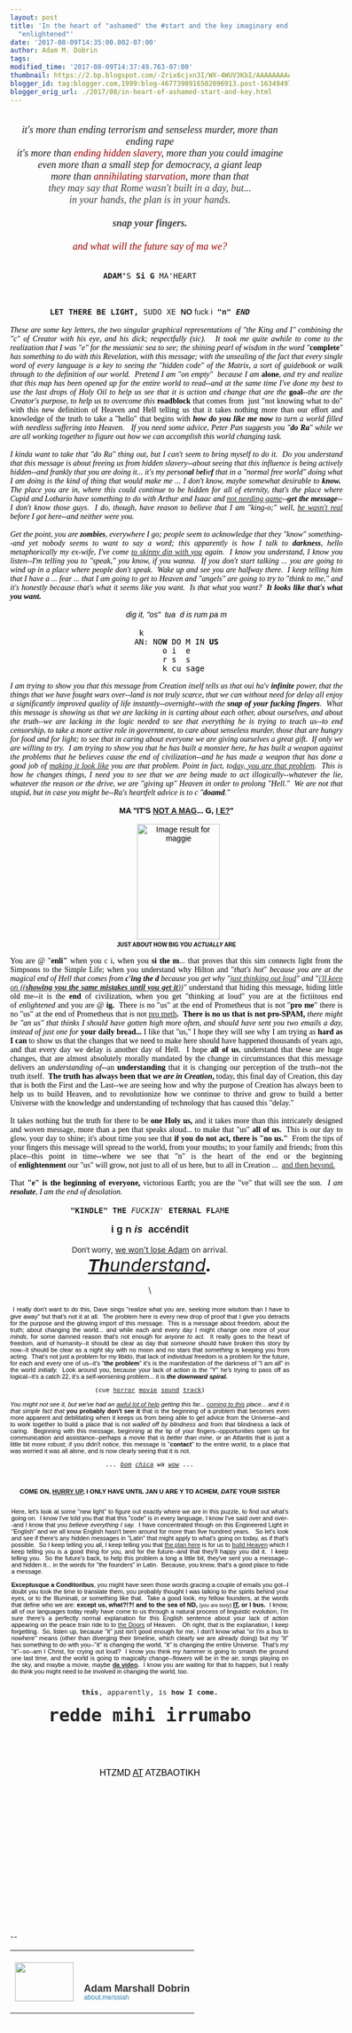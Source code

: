 ```yaml
---
layout: post
title: 'In the heart of "ashamed" the #start and the key imaginary end of the word
  "enlightened"'
date: '2017-08-09T14:35:00.002-07:00'
author: Adam M. Dobrin
tags: 
modified_time: '2017-08-09T14:37:49.763-07:00'
thumbnail: https://2.bp.blogspot.com/-Zrix6cjxn3I/WX-4WUV3KbI/AAAAAAAAAWc/E0ImrtGiElUpBpoOnpnk_ZLCocSgkdFLgCK4BGAYYCw/s72-c/You-Are-Here-300x211-789189.jpg
blogger_id: tag:blogger.com,1999:blog-4677390916502096913.post-1634949760855261479
blogger_orig_url: ./2017/08/in-heart-of-ashamed-start-and-key.html
---
```


<div dir="ltr"><div class="gmail_quote"><div dir="ltr"><div class="gmail_quote"><div dir="ltr"><div class="gmail_quote"><div dir="ltr"><div><div class="m_803171701906057098m_1083098717763449921h5"><div class="gmail_quote"><div dir="ltr"><div class="gmail_quote"><div dir="ltr"><div style="text-align:center"><span class="m_803171701906057098m_1083098717763449921m_-3534983952401364093m_7263528630848242233gmail-m_-4340969941479451687gmail-"><div><i style='font-family:"times new roman",serif;font-size:large'><a href="http://2.bp.blogspot.com/-Zrix6cjxn3I/WX-4WUV3KbI/AAAAAAAAAWc/E0ImrtGiElUpBpoOnpnk_ZLCocSgkdFLgCK4BGAYYCw/s1600/You-Are-Here-300x211-789189.jpg" style="background:transparent;color:rgb(151,1,1);text-decoration-line:none" target="_blank"><img alt="" border="0" id="m_803171701906057098m_1083098717763449921m_-3534983952401364093m_7263528630848242233gmail-BLOGGER_PHOTO_ID_6449075884974877106" src="reqs/2.bp.blogspot.com/-Zrix6cjxn3I/WX-4WUV3KbI/AAAAAAAAAWc/E0ImrtGiElUpBpoOnpnk_ZLCocSgkdFLgCK4BGAYYCw/s320/You-Are-Here-300x211-789189.jpg" style="border:0px;max-width:100%;height:auto" /></a>​</i></div><div><i style='font-family:"times new roman",serif;font-size:large'>it&#39;s more than ending terrorism and senseless murder, more than ending rape</i></div><div><i style='font-family:"times new roman",serif;font-size:large'>it&#39;s more than <a href="./2017-06-14-enders-game-prometheus-locke-and.html" style="background:transparent;color:rgb(151,1,1);text-decoration-line:none" target="_blank">ending hidden slavery</a>, more than you could imagine</i></div><div><i style='font-family:"times new roman",serif;font-size:large'>even more than a small step for democracy, a giant leap</i></div></span><div><i><font face="times new roman, serif" size="4">more than <a href="https://fromthemachine.org/HASHEMB.html" style="background:transparent;color:rgb(151,1,1);text-decoration-line:none" target="_blank">annihilating starvation</a>, more than that</font></i></div><span class="m_803171701906057098m_1083098717763449921m_-3534983952401364093m_7263528630848242233gmail-m_-4340969941479451687gmail-"><div style="color:rgb(62,63,60);font-family:Lora,serif;font-size:20px"><i style='font-family:"times new roman",serif;font-size:large'>they may say that Rome wasn&#39;t built in a day, but...</i></div><div style="color:rgb(62,63,60);font-family:Lora,serif;font-size:20px"><i style='font-family:"times new roman",serif;font-size:large'>in your hands, the plan is in your hands.</i></div><div style="color:rgb(62,63,60);font-family:Lora,serif;font-size:20px"><i style='font-family:"times new roman",serif;font-size:large'><br /></i></div><div style="color:rgb(62,63,60);font-family:Lora,serif;font-size:20px"><i style='font-family:"times new roman",serif;font-size:large'><b>snap your fingers.</b></i></div><div style="color:rgb(62,63,60);font-family:Lora,serif;font-size:20px"><i style='font-family:"times new roman",serif;font-size:large'><b><br /></b></i></div><div style="color:rgb(62,63,60);font-family:Lora,serif;font-size:20px"><span style='font-family:"times new roman",serif;font-size:large'><i><a href="https://www.youtube.com/watch?v=UcLvwCrJh9U" style="background:transparent;color:rgb(151,1,1);text-decoration-line:none" target="_blank">and what will the future say of ma we?</a></i></span></div><div><br /></div><div><br /></div></span></div><div style="text-align:center"><font face="monospace, monospace"><b>ADAM&#39;</b>S<b> Si G </b>MA&#39;HEART</font></div><div style="text-align:center"><font face="monospace, monospace"><br /></font></div><div style="text-align:center">​<a href="http://3.bp.blogspot.com/-D1073rM1J0c/WYuArm4L8MI/AAAAAAAAEuA/yT2rksYNSF05fHrJ6RWrcY_3fKxJkk2ngCK4BGAYYCw/s1600/image-769765.png"><img src="reqs/3.bp.blogspot.com/-D1073rM1J0c/WYuArm4L8MI/AAAAAAAAEuA/yT2rksYNSF05fHrJ6RWrcY_3fKxJkk2ngCK4BGAYYCw/s320/image-769765.png" border="0" alt="" id="BLOGGER_PHOTO_ID_6452392377797308610" /></a> <a href="http://2.bp.blogspot.com/-PRU7g4k8e0E/WYuAthRa5cI/AAAAAAAAEuI/Xvp2ot3w138KpjGpXbUrWL7Ea6sUDHm0ACK4BGAYYCw/s1600/SOY-778323.jpg"><img src="reqs/2.bp.blogspot.com/-PRU7g4k8e0E/WYuAthRa5cI/AAAAAAAAEuI/Xvp2ot3w138KpjGpXbUrWL7Ea6sUDHm0ACK4BGAYYCw/s320/SOY-778323.jpg" border="0" alt="" id="BLOGGER_PHOTO_ID_6452392410652272066" /></a></div><div style="text-align:center"><font face="monospace, monospace"><b><br /></b></font></div><div style="text-align:center"><font face="monospace, monospace"><b>LET THERE BE LIGHT, </b>SUDO XE<b> </b></font><font face="comic sans ms, sans-serif" style="font-weight:bold">NO</font><font face="comic sans ms, sans-serif"> fuck i</font><font face="monospace, monospace" style="font-weight:bold"> &quot;n&quot; <i>END</i></font></div><div style="text-align:center"><br /></div><div style="text-align:center"><div style="text-align:left"><center><div style="text-align:justify;width:600px"><div style="color:rgb(0,0,0);font-family:Verdana,Arial,Helvetica,sans-serif"><span style='font-family:"times new roman",serif'><em>These are some key letters, the two singular graphical representations of &quot;the King and I&quot; combining the &quot;c&quot; of Creator with his eye, and his dick; respectfully (sic).   It took me quite awhile to come to the realization that I was &quot;e&quot; for the messianic sea to see; the shining pearl of wisdom in the word &quot;</em><strong>complete</strong><em>&quot; has something to do with this Revelation, with this message; with the unsealing of the fact that every single word of every language is a key to seeing the &quot;hidden code&quot; of the Matrix, a sort of guidebook or walk through to the definition of our world.  Pretend I am &quot;on empty&quot;  because I am </em><strong>alone</strong><em>, and try and realize that this map has been opened up for the entire world to read--and at the same time I&#39;ve done my best to use the last drops of Holy Oil to help us see that it is action and change that are the </em><strong>goal</strong><em>--the are the Creator&#39;s purpose, to help us to overcome this </em><strong>roadblock</strong><em> </em>that comes from  just &quot;not knowing what to do&quot; with this new definition of Heaven and Hell telling us that it takes nothing more than our effort and knowledge of the truth to take a &quot;hello&quot; that begins with <em><strong>how do you like me now</strong> to turn a world filled with needless suffering into Heaven.   If you need some advice, Peter Pan suggests you &quot;<strong>do Ra</strong>&quot; while we are all working together to figure out how we can accomplish this world changing task.  </em></span></div><div style="color:rgb(0,0,0);font-family:Verdana,Arial,Helvetica,sans-serif"><span style='font-family:"times new roman",serif'><em><br /></em></span></div><div><span style='color:rgb(0,0,0);font-family:"times new roman",serif'><em>I kinda want to take that &quot;do Ra&quot; thing out, but I can&#39;t seem to bring myself to do it.  Do you understand that this message is about freeing us from hidden slavery--about seeing that this influence is being actively hidden--and frankly that you are doing it... it&#39;s my person<b>al</b> b<b>el</b>ie<b>f</b> that in a &quot;normal free world&quot; doing what I am doing is the kind of thing that would make me ... I don&#39;t know, maybe somewhat desirable to <b>know.</b>  The place you are in, where this could continue to be hidden for all of eternity, that&#39;s the place where Cupid and Lothario have something to do with Arthur and Isaac and <a href="." target="_blank">not needing game</a>--</em></span><font color="#000000" face="times new roman, serif"><i><b>get the message</b>--I don&#39;t know those guys.  I do, though, have reason to believe that I am &quot;king-o;&quot; well, <a href="https://en.wikipedia.org/wiki/Lothario" target="_blank">he wasn&#39;t real</a> before I got here--and neither were you. </i></font></div><div style="color:rgb(0,0,0);font-family:Verdana,Arial,Helvetica,sans-serif"><span style='font-family:"times new roman",serif'><em><br /></em></span></div><div style="color:rgb(0,0,0);font-family:Verdana,Arial,Helvetica,sans-serif"><span style='font-family:"times new roman",serif'><em>Get the point, you are <b>zombies</b>, everywhere I go; people seem to acknowledge that they &quot;know&quot; something--and yet nobody seems to want to say a word; this apparently is how I talk to <b>darkness</b>, hello metaphorically my ex-wife, I&#39;ve come <a href="./2017-07-06-lets-go-skinny-dipping-come-on-itll-be_6.html?RXMLo/" target="_blank">to skinny dip with you</a> again.  I know you understand, I know you listen--I&#39;m telling you to &quot;speak,&quot; you know, if you wanna.  If you don&#39;t start talking ... you are going to wind up in a place where people don&#39;t speak.  Wake up and see you are halfway there.  I keep telling him that I have a ... fear ... that I am going to get to Heaven and &quot;angels&quot; are going to try to &quot;think to me,&quot; and it&#39;s honestly because that&#39;s what it seems like you want.  Is that what you want?  <b>It looks like that&#39;s what you want.</b></em></span></div><div style="color:rgb(0,0,0);font-family:Verdana,Arial,Helvetica,sans-serif"><span style='font-family:"times new roman",serif'><em><br /></em></span></div><div style="text-align:center"><em><font face="arial black, sans-serif"><font color="#000000">dig it, &quot;os&quot;  tua  d is rum pa m</font><br /></font></em></div><div style="color:rgb(0,0,0);text-align:center"><br /></div><div style="color:rgb(0,0,0);text-align:center"><font face="monospace, monospace">k               </font></div><div style="color:rgb(0,0,0);text-align:center"><font face="monospace, monospace">AN: NO<b>W</b> DO M IN <b>US</b></font></div><div style="color:rgb(0,0,0);text-align:center"><font face="monospace, monospace">   o i  e   </font></div><div style="color:rgb(0,0,0);text-align:center"><font face="monospace, monospace"> r s  s </font></div><div style="color:rgb(0,0,0);text-align:center"><font face="monospace, monospace">    k cu sage </font></div><div style="color:rgb(0,0,0);font-family:Verdana,Arial,Helvetica,sans-serif"><span style='font-family:"times new roman",serif'><em> </em></span></div><div style="color:rgb(0,0,0);font-family:Verdana,Arial,Helvetica,sans-serif"><span style='font-family:"times new roman",serif'><em>I am trying to show you that this message from Creation itself tells us that oui ha&#39;v <b>infinite</b> power, that the things that we have fought wars over--land is not truly scarce, that we can without need for delay all enjoy a significantly improved quality of life instantly--overnight--with the <b>snap of your fucking fingers</b>.  What this message is showing us that we are lacking in is carting about each other, about ourselves, and about the truth--we are lacking in the logic needed to see that everything he is trying to teach us--to end censorship, to take a more active role in government, to care about senseless murder, those that are hungry for food and for light; to see that in caring about everyone we are giving ourselves a great gift.  If only we are willing to try.  I am trying to show you that he has built a monster here, he has built a weapon against the problems that he believes cause the end of civilization--and he has made a weapon that has done a good job of <a href="./2017-06-14-enders-game-prometheus-locke-and.html" target="_blank">making it look like</a> you are that problem. Point in fact, to<a href="./2017-08-03-yesterda.html?dXMOM/" target="_blank">day, you are that problem</a>.  This is how he changes things, I need you to see that we are being made to act illogically--whatever the lie, whatever the reason or the drive, we are &quot;giving up&quot; Heaven in order to prolong &quot;Hell.&quot;  We are not that stupid, but in case you might be--Ra&#39;s heartfelt advice is to c &quot;<strong>doamd</strong>.&quot;</em></span></div><div style="color:rgb(0,0,0);font-family:Verdana,Arial,Helvetica,sans-serif"><span style='font-family:"times new roman",serif'><em><br /></em></span></div><div style="color:rgb(0,0,0);font-family:Verdana,Arial,Helvetica,sans-serif;text-align:center"><b>MA &quot;IT&#39;S <a href="." target="_blank">NOT A MAG</a>... G, <a href="./2017/08/cyan-ymene-mor-see-why-an.html" target="_blank">I E?</a>&quot;</b></div><div style="color:rgb(0,0,0);font-family:Verdana,Arial,Helvetica,sans-serif;text-align:center"><b><br /></b></div><div style="color:rgb(0,0,0);font-family:Verdana,Arial,Helvetica,sans-serif;text-align:center">  <a href="http://4.bp.blogspot.com/-GdnMvv0Sqws/WYuAt6AbLHI/AAAAAAAAEuQ/Up1L8_cJvNUAmbdfpQa6Y9LT7SrOjyQogCK4BGAYYCw/s1600/image-779284.png"><img src="reqs/4.bp.blogspot.com/-GdnMvv0Sqws/WYuAt6AbLHI/AAAAAAAAEuQ/Up1L8_cJvNUAmbdfpQa6Y9LT7SrOjyQogCK4BGAYYCw/s320/image-779284.png" border="0" alt="" id="BLOGGER_PHOTO_ID_6452392417291873394" /></a><img src="reqs/vignette3.wikia.nocookie.net/simpsons/images/6/6c/MaggieSimpson.PNG/revision/latest?cb=20170101014602" alt="Image result for maggie" width="149" height="208" style="margin-right:0px" /><span style='font-family:"times new roman",serif'><em><br /></em></span></div><div style="color:rgb(0,0,0);font-family:Verdana,Arial,Helvetica,sans-serif;text-align:center"><b><font size="1">JUST ABOUT HOW BIG YOU <i>ACTUALLY</i> ARE</font></b></div><div style="color:rgb(0,0,0);font-family:Verdana,Arial,Helvetica,sans-serif"> </div><div style="color:rgb(0,0,0);font-family:Verdana,Arial,Helvetica,sans-serif"><span style='font-family:"times new roman",serif'>You are @ &quot;<strong>enli&quot; </strong>when you c i, when you <strong>si the m</strong>... that proves that this sim connects light from the Simpsons to the Simple Life; when you understand why Hilton and &quot;<em>that&#39;s hot</em>&quot; <em>because you are at the magical end of Hell that comes from <strong>c&#39;ing the d </strong>because you get why &quot;<a href="https://www.youtube.com/watch?v=yOgHBMujTCw" target="_blank">just thinking out loud</a>&quot; and &quot;<a href="https://www.youtube.com/watch?v=lp-EO5I60KA" target="_blank">i&#39;ll keep on ((<strong>showing you the same mistakes until you get it</strong>))</a>&quot; </em>understand that hiding this message, hiding little old me--it is the <strong>end</strong> of civilization, when you get &quot;thinking at loud&quot; you are at the fictiitous end of <em>enlightened</em> and you are @ <strong>ig.  </strong>There is no &quot;us&quot; at the end of Prometheus that is not &quot;<strong>pro me</strong>&quot; there is no &quot;us&quot; at the end of Prometheus that is not <a href="./2017-07-07-nightmare-on-elm-street.html" target="_blank">pro meth</a><strong>.  </strong><strong>There is no us that is not pro-SPAM, </strong><em>there might be &quot;an us&quot; that thinks I should have gotten high more often, and should have sent you two emails a day, instead of just one for </em><strong>your daily bread... </strong>I like that &quot;us,&quot; I hope they will see why I am trying as <strong>hard as I can</strong> to show us that the changes that we need to make here should have happened thousands of years ago, and that every day we delay is another day of Hell.  I hope <strong>all of us</strong>, understand that these are huge changes, that are almost absolutely morally mandated by the change in circumstances that this message delivers an <em>understanding of</em><strong>--</strong>an <strong>understanding</strong> that it is changing our perception of the truth--not the truth itself.  <strong>The truth has always been that we <i>are in Creation</i>, </strong>today, this final day of Creation, this day that is both the First and the Last--we are seeing how and why the purpose of Creation has always been to help us to build Heaven, and to revolutionize how we continue to thrive and grow to build a better Universe with the knowledge and understanding of technology that has caused this &quot;delay.&quot;<br /></span></div><div style="color:rgb(0,0,0);font-family:Verdana,Arial,Helvetica,sans-serif"><span style='font-family:"times new roman",serif'> </span></div><div style="color:rgb(0,0,0);font-family:Verdana,Arial,Helvetica,sans-serif"><span style='font-family:"times new roman",serif'>It takes nothing but the truth for there to be <strong>one Holy us,</strong> and it takes more than this intricately designed and woven message, more than a pen that speaks aloud... to make that &quot;us&quot; <strong>all of us.  </strong>This is our day to glow, your day to shine; it&#39;s about time you see that <strong>if you do not act, there is &quot;no us.&quot;  </strong>From the tips of your fingers this message will spread to the world, from your mouths; to your family and friends; from this place--this point in time--where we see that &quot;n&quot; is the heart of the end or the beginning of <strong>enlightenment</strong> our &quot;us&quot; will grow, not just to all of us here, but to all in Creation ...  <a href="./2017-07-22-roe-v-wade.html?jQPSL/" target="_blank">and then beyond.</a></span></div><div style="color:rgb(0,0,0);font-family:Verdana,Arial,Helvetica,sans-serif"> </div><div style="color:rgb(0,0,0);font-family:Verdana,Arial,Helvetica,sans-serif"><span style='font-family:"times new roman",serif'>That <strong>&quot;e&quot; is the beginning of everyone, </strong>victorious Earth; you are the &quot;ve&quot; that will see the son.  <em>I am <b>resolute</b>, I am the end of desolation.</em> </span></div></div></center></div><div><br /></div></div><div style="text-align:center"><font face="monospace, monospace"><b>&quot;KINDLE&quot; THE </b><i>FUCKIN</i>&#39;<b> ETERNAL FL</b>AM<b>E</b></font></div><div style="text-align:center"><font face="monospace, monospace"><b><br /></b></font></div><div style="text-align:center"><b><font face="arial black, sans-serif" size="4">i g n <i>is</i>  accéndit<br /></font></b></div><div style="text-align:center"><br /></div><div style="text-align:center"><font face="comic sans ms, sans-serif">Don&#39;t worry</font>, <a href="./2017-07-27-so-jacob-called-place-penuel-saying-it.html" target="_blank">we won&#39;t lose Adam</a> on arrival.</div><div style="text-align:center"><i><font size="6"><a href="./TISCOMING.html?MnbMK/" target="_blank"><b><font face="arial black, sans-serif">Th</font></b>understand</a><b>.</b></font></i></div><div style="text-align:center"><br /></div><div style="text-align:center">\<a href="http://2.bp.blogspot.com/-0zV6j5t1hlA/WYuAuA-AykI/AAAAAAAAEuY/K786xyLQPZAKLwvIEEdx-yyA_ncuHtG5gCK4BGAYYCw/s1600/image-780309.png"><img src="reqs/2.bp.blogspot.com/-0zV6j5t1hlA/WYuAuA-AykI/AAAAAAAAEuY/K786xyLQPZAKLwvIEEdx-yyA_ncuHtG5gCK4BGAYYCw/s320/image-780309.png" border="0" alt="" id="BLOGGER_PHOTO_ID_6452392419160803906" /></a><br /></div><div style="text-align:center"><br /></div><div style="text-align:left"><div style="color:rgb(0,0,0);font-family:Verdana,Arial,Helvetica,sans-serif;text-align:justify"> <span style="font-size:11px">I really don&#39;t want to do this, Dave sings &quot;realize what you are, seeking more wisdom than I have to give away&quot; but that&#39;s not it at all.  The problem here is every new drop of proof that I give you detracts for the purpose and the glowing import of this message.  This is a message about freedom, about the truth; about changing the world... and while each and every day I might change one more of </span><em style="font-size:11px">your minds</em><span style="font-size:11px">, for some damned reason that&#39;s not enough for </span><em style="font-size:11px">anyone to act</em><span style="font-size:11px">.  It really goes to the heart of freedom, and of humanity--it should be clear as day that </span><em style="font-size:11px">someone</em><span style="font-size:11px"> should have broken this story by now--it should be clear as a night sky with no moon and no stars that </span><em style="font-size:11px">something</em><span style="font-size:11px"> is keeping you from acting.  That&#39;s not just a problem for my libido, that lack of individual freedom is a problem for the future, for each and every one of us--it&#39;s &quot;</span><strong style="font-size:11px">the problem</strong><span style="font-size:11px">&quot; it&#39;s is the manifestation of the darkness of &quot;I am all&quot; in the world </span><em style="font-size:11px">initially.  </em><span style="font-size:11px">Look around you, because your lack of action is the &quot;Y&quot; he&#39;s trying to pass off as logical--it&#39;s a catch 22, it&#39;s a self-worsening problem... it is </span><em style="font-size:11px"><strong>the downward spiral.</strong>  </em></div><div style="color:rgb(0,0,0);font-family:Verdana,Arial,Helvetica,sans-serif;text-align:justify"><em style="font-size:11px"><br /></em></div><div style="color:rgb(0,0,0);font-family:Verdana,Arial,Helvetica,sans-serif;text-align:justify"><div style="font-size:11px;text-align:center"><span face="monospace, monospace" style="font-family:monospace,monospace">(cue <a href="https://www.youtube.com/watch?v=GhUKuNRInSE" target="_blank">horror</a> <a href="https://www.youtube.com/watch?v=2dGSsfYho8c" target="_blank">movie</a> <a href="https://www.youtube.com/watch?v=j13oJajXx0M" target="_blank">sound</a> <a href="https://www.youtube.com/watch?v=eNY9aCIHeR4" target="_blank">track</a>)</span></div><div style="font-size:11px;text-align:center"><span face="monospace, monospace" style="font-family:monospace,monospace"><br /></span></div></div><div style="color:rgb(0,0,0);text-align:justify"><span style="font-size:11px"><font face="comic sans ms, sans-serif" style="font-style:italic">You might not see it</font><font face="Verdana, Arial, Helvetica, sans-serif" style="font-style:italic">, but we&#39;ve had an </font><a href="./2017-06-09-son-of-bitch-are-i-clay-d-is-cl-os-ing.html" style="font-style:italic;font-family:Verdana,Arial,Helvetica,sans-serif" target="_blank">awful lot of help</a><font face="Verdana, Arial, Helvetica, sans-serif" style="font-style:italic"> getting this far... </font><a href="." style="font-style:italic;font-family:Verdana,Arial,Helvetica,sans-serif" target="_blank">coming to this</a><font face="Verdana, Arial, Helvetica, sans-serif"><i> place... and it is that simple fact that </i><b>you probably don&#39;t see it</b> that is the beginning of a problem that becomes even more apparent and debilitating when it keeps us from being able to get advice from the Universe--and to work together to build a place that is not <i>walled off by blindness </i>and from that blindness a lack of caring.  Beginning with this message, beginning at the tip of your fingers--opportunities open up for communication and assistance--perhaps a movie that is <i>better than mine</i>, or an Atlantis that is just a little bit more robust; if you didn&#39;t notice, this message is &quot;<b>contact</b>&quot; to the entire world, to a place that was worried it was all alone, and is now clearly seeing that it is not.<i>  </i></font></span></div><div style="color:rgb(0,0,0);text-align:justify"><span style="font-size:11px"><font face="Verdana, Arial, Helvetica, sans-serif"><i><br /></i></font></span></div><div style="text-align:center;color:rgb(0,0,0)"><span style="font-size:11px"><i><font face="monospace, monospace">... <a href="./2017/08/theres-nothing-like-well-thought-out.html" target="_blank">bom</a> <a href="./GATE.html?PoVYX/" target="_blank">chica</a> wa <a href="https://en.wikipedia.org/wiki/Jesus_walking_on_water" target="_blank">wow</a> ...</font></i></span></div><div style="text-align:justify"><div style="color:rgb(0,0,0);font-family:Verdana,Arial,Helvetica,sans-serif;font-size:11px;text-align:center"><br /></div><div style="font-size:11px;text-align:center"><span face="monospace, monospace"><div style="color:rgb(34,34,34);font-size:12.8px;text-align:left"><center style="color:rgb(0,0,0);font-size:11px"><div style="text-align:justify;width:500px"><div style="font-family:Verdana,Arial,Helvetica,sans-serif"><span style="font-family:arial,helvetica,sans-serif"><br /></span></div><div style="font-family:Verdana,Arial,Helvetica,sans-serif"><span style="font-family:arial,helvetica,sans-serif"><a href="http://2.bp.blogspot.com/-BttgdwJeGmo/WYuAuRmHifI/AAAAAAAAEuo/ZSOofC4qtkYjRkjxL3RoQ9TjBtJG16uKQCK4BGAYYCw/s1600/Screenshot%2B2017-08-06%2Bat%2B7.45.15%2BPM-781444.png"><img src="reqs/2.bp.blogspot.com/-BttgdwJeGmo/WYuAuRmHifI/AAAAAAAAEuo/ZSOofC4qtkYjRkjxL3RoQ9TjBtJG16uKQCK4BGAYYCw/s320/Screenshot%2B2017-08-06%2Bat%2B7.45.15%2BPM-781444.png" border="0" alt="" id="BLOGGER_PHOTO_ID_6452392423623985650" /></a><br /><br /></span></div><div style="font-family:Verdana,Arial,Helvetica,sans-serif"></div><div style="font-family:Verdana,Arial,Helvetica,sans-serif;text-align:center"><span style="font-family:arial,helvetica,sans-serif"><b>COME ON, <u><a href="./TISCOMING.html
" target="_blank">HURRY UP</a>,</u> I ONLY HAVE UNTIL JAN U ARE Y TO ACHEM, <i>DATE</i> YOUR SISTER</b></span></div><div style="font-family:Verdana,Arial,Helvetica,sans-serif;text-align:center"><span style="font-family:arial,helvetica,sans-serif"><br /></span></div><div style="font-family:Verdana,Arial,Helvetica,sans-serif"><span style="font-family:arial,helvetica,sans-serif"><a href="http://3.bp.blogspot.com/-Nr_dt0cpOI4/WYuAu6LGpMI/AAAAAAAAEvE/-aur4D0BvVMEQMFdzeu2g1n1R6d3bRuuwCK4BGAYYCw/s1600/cutenanna-782710.png"><img src="reqs/3.bp.blogspot.com/-Nr_dt0cpOI4/WYuAu6LGpMI/AAAAAAAAEvE/-aur4D0BvVMEQMFdzeu2g1n1R6d3bRuuwCK4BGAYYCw/s320/cutenanna-782710.png" border="0" alt="" id="BLOGGER_PHOTO_ID_6452392434516534466" /></a><br /></span></div><div style="font-family:Verdana,Arial,Helvetica,sans-serif"><span style="font-family:arial,helvetica,sans-serif"><br />Here, let&#39;s look at some &quot;new light&quot; to figure out exactly where we are in this puzzle, to find out what&#39;s going on.  I know I&#39;ve told you that that this &quot;code&quot; is in every language, I know I&#39;ve said over and over--and I know that you <em>believe everything I say.  </em>I have concentrated though on this Engineered Light in &quot;English&quot; and we all know English hasn&#39;t been around for more than five hundred years.   So let&#39;s look and see if there&#39;s any hidden messages in &quot;Latin&quot; that might apply to what&#39;s going on today, as if that&#39;s possible.  So I keep telling you all, I keep telling you that <a href="./2017-07-31-tis-avalon-so-morning-has-now-broken.html" target="_blank">the plan here</a> is for us to <a href="./GATE.html?lMmRd/" target="_blank">build Heaven</a> which I keep telling you is a good thing for you, and for the future--and that they&#39;ll happy you did it.  I keep telling you.  So the future&#39;s back, to help this problem a long a little bit, they&#39;ve sent you a message--and hidden it... in the words for &quot;the founders&quot; in Latin.  Because, you know, that&#39;s a good place to hide a message.<br /></span></div><div style="font-family:Verdana,Arial,Helvetica,sans-serif"></div><div style="font-family:Verdana,Arial,Helvetica,sans-serif"><span style="font-family:arial,helvetica,sans-serif"> </span></div><div><strong style="font-family:Verdana,Arial,Helvetica,sans-serif"><span style='font-family:"arial black",sans-serif'>Exceptusque a Conditoribus</span></strong><span style="font-family:arial,helvetica,sans-serif">, you might have seen those words gracing a couple of emails you got--I doubt you took the time to translate them, you probably thought I was talking to the spirits behind your eyes, or to the Illuminati, or something like that.  Take a good look, my fellow founders, at the words that define who we are: </span><strong style="font-family:Verdana,Arial,Helvetica,sans-serif">except us, what?!?! and to the sea of ND, </strong><span style="font-family:Verdana,Arial,Helvetica,sans-serif;font-size:xx-small">(you are <i>tasty</i>) </span><strong style="font-family:Verdana,Arial,Helvetica,sans-serif"><u>IT</u>, or I bus.  </strong><span style="font-family:arial,helvetica,sans-serif">I know, </span><font face="comic sans ms, sans-serif">all of our languages today really have come to us through a natural process of linguistic evolution</font><span style="font-family:arial,helvetica,sans-serif">, I&#39;m sure there&#39;s a perfectly normal explanation for this English sentence about your lack of action appearing on the peace train ride to to </span><a href="https://fromthemachine.org/ADAMSROD.html" style="font-family:Verdana,Arial,Helvetica,sans-serif" target="_blank">the Doors</a><span style="font-family:arial,helvetica,sans-serif"> of Heaven.   Oh right, that is the explanation, I keep forgetting.  So, listen up, because &quot;it&quot; just isn&#39;t good enough for me, I don&#39;t know what &quot;or I&#39;m a bus to nowhere&quot; means (other than diverging their timeline, which clearly we are already doing) but my &quot;it&quot; has something to do with you--&quot;it&quot; is changing the world, &quot;it&quot; is changing the entire Universe.  That&#39;s my &quot;it&quot;--so--am I Christ, for crying out loud?  I know you think <em>my hammer</em> is going to smash the ground one last time, and the world is going to magically change--flowers will be in the air, songs playing on the sky, and maybe a movie, maybe <strong><a href="https://www.youtube.com/watch?v=NP3KxtDPWH0" target="_blank">da video</a>.  </strong>I know you are waiting for that to happen, but I really do think you might need to be involved in changing the world, too.</span></div><div style="font-family:Verdana,Arial,Helvetica,sans-serif"><span style="font-family:arial,helvetica,sans-serif"><br /></span></div><div style="font-family:Verdana,Arial,Helvetica,sans-serif"><span style="font-family:arial,helvetica,sans-serif"><br /></span></div></div></center></div><div style="color:rgb(34,34,34);font-family:arial,sans-serif;font-size:12.8px"><font face="monospace, monospace"><b>this</b>, apparently, is <b>how I come.</b></font></div><div style="color:rgb(34,34,34);font-family:arial,sans-serif;font-size:12.8px"><br /></div><div style="color:rgb(34,34,34);font-family:arial,sans-serif;font-size:12.8px"><font face="monospace, monospace" size="6"><b>redde mihi irrumabo<br /></b></font></div><div style="color:rgb(34,34,34);font-family:arial,sans-serif;font-size:12.8px"><font face="monospace, monospace" size="6"><b><br /></b></font></div><div style="color:rgb(34,34,34);font-family:arial,sans-serif;font-size:12.8px"><a href="https://www.youtube.com/watch?v=NIHqjkY4tEc" class="m_803171701906057098m_1083098717763449921m_-3534983952401364093playable m_803171701906057098m_1083098717763449921playable m_803171701906057098playable playable" target="_blank"></a><a href="http://4.bp.blogspot.com/-Cdge2k5XxH8/WYuAvqDgBdI/AAAAAAAAEvQ/qXms0TuB3V0I0CtSsadeoDJY9xjdqj8hQCK4BGAYYCw/s1600/image-785713.png"><img src="reqs/4.bp.blogspot.com/-Cdge2k5XxH8/WYuAvqDgBdI/AAAAAAAAEvQ/qXms0TuB3V0I0CtSsadeoDJY9xjdqj8hQCK4BGAYYCw/s320/image-785713.png" border="0" alt="" id="BLOGGER_PHOTO_ID_6452392447369545170" /></a><br /><font face="monospace, monospace" size="6"><b><br /></b></font></div><div style="color:rgb(34,34,34);font-size:12.8px"><font face="arial black, sans-serif"><span style="color:rgb(0,0,0);font-size:medium;text-align:start">HTZMD <u>AT</u> ATZBAOTIKH</span><br /></font></div><div style="color:rgb(34,34,34);font-size:12.8px"><font face="arial black, sans-serif"><span style="color:rgb(0,0,0);font-size:medium;text-align:start"><br /></span></font></div><div style="font-size:12.8px"><font face="arial black, sans-serif" color="#ffffff"><span style="font-size:medium;text-align:start">YOU ARE HERE, TOO</span></font></div><div style="color:rgb(34,34,34);font-family:arial,sans-serif;font-size:12.8px"><br /></div><div style="color:rgb(0,0,0);font-family:monospace,monospace"><font face="monospace, monospace" size="6"><b><br /></b></font></div></span></div><div style="color:rgb(0,0,0);font-family:Verdana,Arial,Helvetica,sans-serif"><span face="monospace, monospace" style="font-family:monospace,monospace"><br /></span></div></div></div></div></div> </div><div hspace="streak-pt-mark" style="max-height:1px"><img alt="" style="width:0px;max-height:0px;overflow:hidden" src="reqs/mailfoogae.appspot.com/t?sender=aYWRhbUBmcm9tdGhlbWFjaGluZS5vcmc%3D&amp;type=zerocontent&amp;guid=dc4986ed-3227-4e49-942d-c6a8dfd2d070" /><font color="#ffffff" size="1">ᐧ</font></div> </div><br /><br clear="all" /><div><br /></div></div></div><br /></div></div><div class="m_803171701906057098m_1083098717763449921gmail_signature" data-smartmail="gmail_signature"> </div> </div> </div><br /><br clear="all" /><div><br /></div> </div><div hspace="streak-pt-mark" style="max-height:1px"><img alt="" style="width:0px;max-height:0px;overflow:hidden" src="reqs/mailfoogae.appspot.com/t?sender=aYWRhbUBmcm9tdGhlbWFjaGluZS5vcmc%3D&amp;type=zerocontent&amp;guid=c16821f8-c7d8-4bbe-86b4-22c2e1eaa4fb" /><font color="#ffffff" size="1">ᐧ</font></div> </div><br /><br clear="all" /><div><br /></div>-- <br /><div class="gmail_signature" data-smartmail="gmail_signature"><table border="0" cellpadding="0" cellspacing="0"> <tbody> <tr> <td align="left" valign="bottom" width="107" style="line-height:0;vertical-align:bottom;padding-right:10px;padding-top:20px;padding-bottom:20px"> <a href="https://about.me/ssiah" style="text-decoration:none" target="_blank"> <img src="reqs/thumbs.about.me/thumbnail/users/s/s/i/ssiah_emailsig.jpg?_1423909067_93" alt="" width="105" height="70" style="margin:0;padding:0;display:block;border:1px solid #eeeeee" /> </a> </td> <td align="left" valign="bottom" style="line-height:1.1;vertical-align:bottom;padding-top:20px;padding-bottom:20px"> <img src="reqs/about.me/t/sig?u=ssiah" width="1" height="1" style="border:0;margin:0;padding:0;width:1;height:1;overflow:hidden" /> <div style="font-size:18px;font-weight:bold;color:#333333;font-family:'Proxima Nova',Helvetica,Arial,sans-serif!important">Adam Marshall Dobrin</div> <a href="https://about.me/ssiah" style="text-decoration:none;font-size:12px;color:#2b82ad;font-family:'Proxima Nova',Helvetica,Arial,sans-serif!important" target="_blank">about.me/ssiah                  </a> </td> </tr> </tbody> </table> </div> </div><div hspace="streak-pt-mark" style="max-height:1px"><img alt="" style="width:0px;max-height:0px;overflow:hidden" src="reqs/mailfoogae.appspot.com/t?sender=aYWRhbUBmcm9tdGhlbWFjaGluZS5vcmc%3D&amp;type=zerocontent&amp;guid=0d43a1c4-15f2-4287-be79-193ad75877f7" /><font color="#ffffff" size="1">ᐧ</font></div> 